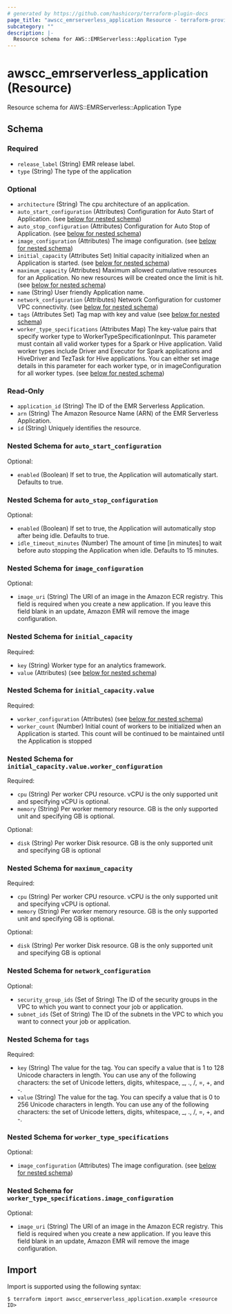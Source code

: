 ```yaml
---
# generated by https://github.com/hashicorp/terraform-plugin-docs
page_title: "awscc_emrserverless_application Resource - terraform-provider-awscc"
subcategory: ""
description: |-
  Resource schema for AWS::EMRServerless::Application Type
---
```


# awscc_emrserverless_application (Resource)

Resource schema for AWS::EMRServerless::Application Type



<!-- schema generated by tfplugindocs -->
## Schema

### Required

- `release_label` (String) EMR release label.
- `type` (String) The type of the application

### Optional

- `architecture` (String) The cpu architecture of an application.
- `auto_start_configuration` (Attributes) Configuration for Auto Start of Application. (see [below for nested schema](#nestedatt--auto_start_configuration))
- `auto_stop_configuration` (Attributes) Configuration for Auto Stop of Application. (see [below for nested schema](#nestedatt--auto_stop_configuration))
- `image_configuration` (Attributes) The image configuration. (see [below for nested schema](#nestedatt--image_configuration))
- `initial_capacity` (Attributes Set) Initial capacity initialized when an Application is started. (see [below for nested schema](#nestedatt--initial_capacity))
- `maximum_capacity` (Attributes) Maximum allowed cumulative resources for an Application. No new resources will be created once the limit is hit. (see [below for nested schema](#nestedatt--maximum_capacity))
- `name` (String) User friendly Application name.
- `network_configuration` (Attributes) Network Configuration for customer VPC connectivity. (see [below for nested schema](#nestedatt--network_configuration))
- `tags` (Attributes Set) Tag map with key and value (see [below for nested schema](#nestedatt--tags))
- `worker_type_specifications` (Attributes Map) The key-value pairs that specify worker type to WorkerTypeSpecificationInput. This parameter must contain all valid worker types for a Spark or Hive application. Valid worker types include Driver and Executor for Spark applications and HiveDriver and TezTask for Hive applications. You can either set image details in this parameter for each worker type, or in imageConfiguration for all worker types. (see [below for nested schema](#nestedatt--worker_type_specifications))

### Read-Only

- `application_id` (String) The ID of the EMR Serverless Application.
- `arn` (String) The Amazon Resource Name (ARN) of the EMR Serverless Application.
- `id` (String) Uniquely identifies the resource.

<a id="nestedatt--auto_start_configuration"></a>
### Nested Schema for `auto_start_configuration`

Optional:

- `enabled` (Boolean) If set to true, the Application will automatically start. Defaults to true.


<a id="nestedatt--auto_stop_configuration"></a>
### Nested Schema for `auto_stop_configuration`

Optional:

- `enabled` (Boolean) If set to true, the Application will automatically stop after being idle. Defaults to true.
- `idle_timeout_minutes` (Number) The amount of time [in minutes] to wait before auto stopping the Application when idle. Defaults to 15 minutes.


<a id="nestedatt--image_configuration"></a>
### Nested Schema for `image_configuration`

Optional:

- `image_uri` (String) The URI of an image in the Amazon ECR registry. This field is required when you create a new application. If you leave this field blank in an update, Amazon EMR will remove the image configuration.


<a id="nestedatt--initial_capacity"></a>
### Nested Schema for `initial_capacity`

Required:

- `key` (String) Worker type for an analytics framework.
- `value` (Attributes) (see [below for nested schema](#nestedatt--initial_capacity--value))

<a id="nestedatt--initial_capacity--value"></a>
### Nested Schema for `initial_capacity.value`

Required:

- `worker_configuration` (Attributes) (see [below for nested schema](#nestedatt--initial_capacity--value--worker_configuration))
- `worker_count` (Number) Initial count of workers to be initialized when an Application is started. This count will be continued to be maintained until the Application is stopped

<a id="nestedatt--initial_capacity--value--worker_configuration"></a>
### Nested Schema for `initial_capacity.value.worker_configuration`

Required:

- `cpu` (String) Per worker CPU resource. vCPU is the only supported unit and specifying vCPU is optional.
- `memory` (String) Per worker memory resource. GB is the only supported unit and specifying GB is optional.

Optional:

- `disk` (String) Per worker Disk resource. GB is the only supported unit and specifying GB is optional




<a id="nestedatt--maximum_capacity"></a>
### Nested Schema for `maximum_capacity`

Required:

- `cpu` (String) Per worker CPU resource. vCPU is the only supported unit and specifying vCPU is optional.
- `memory` (String) Per worker memory resource. GB is the only supported unit and specifying GB is optional.

Optional:

- `disk` (String) Per worker Disk resource. GB is the only supported unit and specifying GB is optional


<a id="nestedatt--network_configuration"></a>
### Nested Schema for `network_configuration`

Optional:

- `security_group_ids` (Set of String) The ID of the security groups in the VPC to which you want to connect your job or application.
- `subnet_ids` (Set of String) The ID of the subnets in the VPC to which you want to connect your job or application.


<a id="nestedatt--tags"></a>
### Nested Schema for `tags`

Required:

- `key` (String) The value for the tag. You can specify a value that is 1 to 128 Unicode characters in length. You can use any of the following characters: the set of Unicode letters, digits, whitespace, _, ., /, =, +, and -.
- `value` (String) The value for the tag. You can specify a value that is 0 to 256 Unicode characters in length. You can use any of the following characters: the set of Unicode letters, digits, whitespace, _, ., /, =, +, and -.


<a id="nestedatt--worker_type_specifications"></a>
### Nested Schema for `worker_type_specifications`

Optional:

- `image_configuration` (Attributes) The image configuration. (see [below for nested schema](#nestedatt--worker_type_specifications--image_configuration))

<a id="nestedatt--worker_type_specifications--image_configuration"></a>
### Nested Schema for `worker_type_specifications.image_configuration`

Optional:

- `image_uri` (String) The URI of an image in the Amazon ECR registry. This field is required when you create a new application. If you leave this field blank in an update, Amazon EMR will remove the image configuration.

## Import

Import is supported using the following syntax:

```shell
$ terraform import awscc_emrserverless_application.example <resource ID>
```
